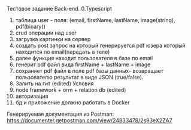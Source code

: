 Тестовое задание Back-end.
0.Typescript
1. таблица user - поля: (email, firstName, lastName, image(string), pdf(binary))
2. crud операции над user
3. загрузка картинки на сервер
4. создать post запрос на который генерируется pdf юзера который находится по email(передать в теле)
5. далее функция находит пользователя в базе по email
6. генерит pdf файл вида firstName + lastName + image
7. сохраняет pdf файл в поле pdf базы данных- возвращает пользователю результат в виде JSON (true/false).
8. Залить на гит (edited)
Условия
1. node framework + orm + relation db (edited)
2. авторизация
3. бд и приложение должно работать в Docker

Генерируемая документация из Postman:   https://documenter.getpostman.com/view/24833478/2s93eX2ZA7
